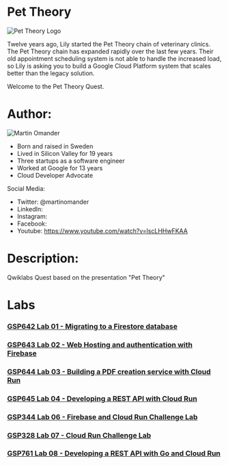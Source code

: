 # Pet Theory

![Pet Theory Logo](https://github.com/rosera/pettheory/blob/master/images/pet_theory_logo.png "Pet Theory")

Twelve years ago, Lily started the Pet Theory chain of veterinary clinics. The Pet Theory chain has expanded rapidly over the last few years. Their old appointment scheduling system is not able to handle the increased load, so Lily is asking you to build a Google Cloud Platform system that scales better than the legacy solution.

Welcome to the Pet Theory Quest.

# Author: 

![Martin Omander](https://github.com/rosera/pettheory/blob/master/images/mo_photo.png "Martin Omander")

* Born and raised in Sweden
* Lived in Silicon Valley for 19 years
* Three startups as a software engineer
* Worked at Google for 13 years
* Cloud Developer Advocate 

Social Media: 

* Twitter: @martinomander
* LinkedIn:
* Instagram:
* Facebook:
* Youtube: https://www.youtube.com/watch?v=lscLHHwFKAA

# Description: 
Qwiklabs Quest based on the presentation "Pet Theory"

# Labs

### [GSP642 Lab 01 - Migrating to a Firestore database](https://github.com/rosera/pettheory/tree/master/lab01) 
### [GSP643 Lab 02 - Web Hosting and authentication with Firebase](https://github.com/rosera/pettheory/tree/master/lab02)
### [GSP644 Lab 03 - Building a PDF creation service with Cloud Run](https://github.com/rosera/pettheory/tree/master/lab03) 
### [GSP645 Lab 04 - Developing a REST API with Cloud Run](https://github.com/rosera/pettheory/tree/master/lab04)
### [GSP344 Lab 06 - Firebase and Cloud Run Challenge Lab](https://github.com/rosera/pettheory/tree/master/lab06)
### [GSP328 Lab 07 - Cloud Run Challenge Lab](https://github.com/rosera/pettheory/tree/master/lab07)
### [GSP761 Lab 08 - Developing a REST API with Go and Cloud Run](https://github.com/rosera/pettheory/tree/master/lab08)



